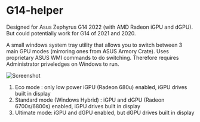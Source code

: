 # G14-helper

Designed for Asus Zephyrus G14 2022 (with AMD Radeon iGPU and dGPU). But could potentially work for G14 of 2021 and 2020.

A small windows system tray utility that allows you to switch between 3 main GPU modes (mirroring ones from ASUS Armory Crate). Uses proprietary ASUS WMI commands to do switching. Therefore requires Administrator priveledges on Windows to run.

![Screenshot](https://github.com/seerge/g14-helper/blob/main/g14-gpu.png)

1. Eco mode : only low power iGPU (Radeon 680u) enabled, iGPU drives built in display
2. Standard mode (Windows Hybrid) : iGPU and dGPU (Radeon 6700s/6800s) enabled, iGPU drives built in display
3. Ultimate mode: iGPU and dGPU enabled, but dGPU drives built in display

